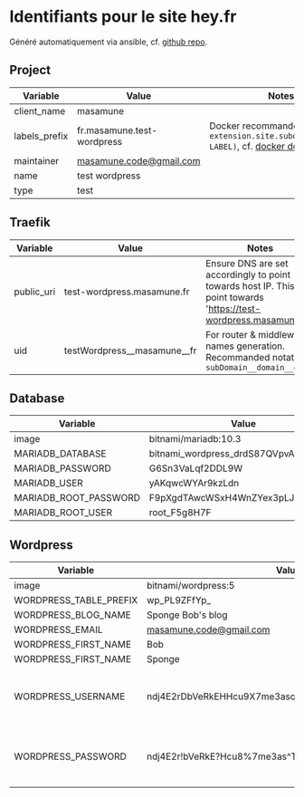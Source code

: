 # Identifiants pour le site hey.fr

Généré automatiquement via ansible, cf. [github repo](https://github.com/youpiwaza/ansible-install-web-server/tree/master/ansible/roles/stack-web-wordpress-generate).

## Project

| Variable | Value | Notes |
|-|-|-|
| client_name | masamune |  |
| labels_prefix | fr.masamune.test-wordpress | Docker recommanded notation: `extension.site.subdomain(.SOME-LABEL)`, cf. [docker doc](https://docs.docker.com/config/labels-custom-metadata/#key-format-recommendations) |
| maintainer | masamune.code@gmail.com |  |
| name | test wordpress |  |
| type | test |  |

## Traefik

| Variable | Value | Notes |
|-|-|-|
| public_uri | test-wordpress.masamune.fr | Ensure DNS are set accordingly to point towards host IP. This will point towards 'https://test-wordpress.masamune.fr/' |
| uid | testWordpress__masamune__fr | For router & middleware names generation. Recommanded notation: `subDomain__domain__ext` |

## Database

| Variable | Value | Notes |
|-|-|-|
| image | bitnami/mariadb:10.3 |  |
| MARIADB_DATABASE | bitnami_wordpress_drdS87QVpvADFw5W |  |
| MARIADB_PASSWORD | G6Sn3VaLqf2DDL9W |  |
| MARIADB_USER | yAKqwcWYAr9kzLdn |  |
| MARIADB_ROOT_PASSWORD | F9pXgdTAwcWSxH4WnZYex3pLJmR947VZ |  |
| MARIADB_ROOT_USER | root_F5g8H7F |  |

## Wordpress

| Variable | Value | Notes |
|-|-|-|
| image | bitnami/wordpress:5 |  |
| WORDPRESS_TABLE_PREFIX | wp_PL9ZFfYp_ |  |
| WORDPRESS_BLOG_NAME | Sponge Bob's blog |  |
| WORDPRESS_EMAIL | masamune.code@gmail.com |  |
| WORDPRESS_FIRST_NAME | Bob |  |
| WORDPRESS_FIRST_NAME | Sponge |  |
| WORDPRESS_USERNAME | ndj4E2rDbVeRkEHHcu9X7me3asqTNFmzwjKAhU9LbqpMb8Wbcf | 50 chars length / NO SPECIAL CHARS, tends to not match when container is up |
| WORDPRESS_PASSWORD | ndj4E2r!bVeRkE?Hcu8%7me3as^TNFmzwjKAh)U9Lbqp&b8Wbcf | 50 chars length / Wordpress recommandations : `! ? % ^ & ) /`, No no `$ ' "` |
